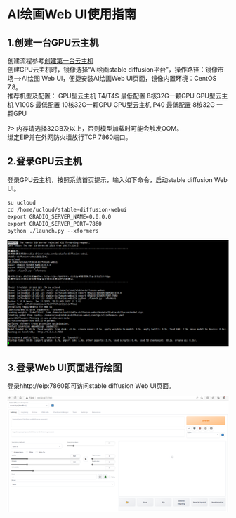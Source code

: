 # AI绘画Web UI使用指南

## 1.创建一台GPU云主机
创建流程参考[创建第一台云主机](https://docs.ucloud.cn/uhost/newuser/briefguide)</br>
创建GPU云主机时，镜像选择“AI绘画stable diffusion平台”，操作路径：镜像市场——>AI绘图 Web UI，便捷安装AI绘画Web UI页面，镜像内置环境：CentOS 7.8。</br> 
推荐机型及配置：
GPU型云主机 T4/T4S 最低配置 8核32G一颗GPU 
GPU型云主机 V100S  最低配置 10核32G一颗GPU
GPU型云主机 P40    最低配置 8核32G 一颗GPU

?> 内存请选择32GB及以上，否则模型加载时可能会触发OOM。</br> 
绑定EIP并在外网防火墙放行TCP 7860端口。

## 2.登录GPU云主机
登录GPU云主机，按照系统首页提示，输入如下命令，启动stable diffusion Web UI。
```
su ucloud
cd /home/ucloud/stable-diffusion-webui
export GRADIO_SERVER_NAME=0.0.0.0
export GRADIO_SERVER_PORT=7860
python ./launch.py --xformers 
```
 ![img](/images/practice/SDwebui_01.png)

## 3.登录Web UI页面进行绘图
登录hhtp://eip:7860即可访问stable diffusion Web UI页面。

![img](/images/practice/SDwebui_02.png)
